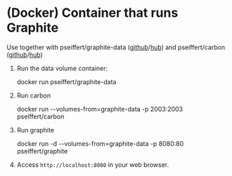 (Docker) Container that runs Graphite 
=====================================

Use together with pseiffert/graphite-data ([github](https://github.com/seiffert/graphite-data-docker)/[hub](https://registry.hub.docker.com/u/pseiffert/graphite-data/)) and pseiffert/carbon ([github](https://github.com/seiffert/carbon-docker)/[hub](https://registry.hub.docker.com/u/pseiffert/carbon/))

1) Run the data volume container:

	docker run pseiffert/graphite-data

2) Run carbon

	docker run --volumes-from=graphite-data -p 2003:2003 pseiffert/carbon

3) Run graphite

	docker run -d --volumes-from=graphite-data -p 8080:80 pseiffert/graphite

4) Access `http://localhost:8080` in your web browser.